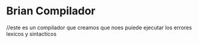 # Brian Compilador
//este es un compilador que creamos que noes puiede ejecutar los errores lexicos y sintacticos 
